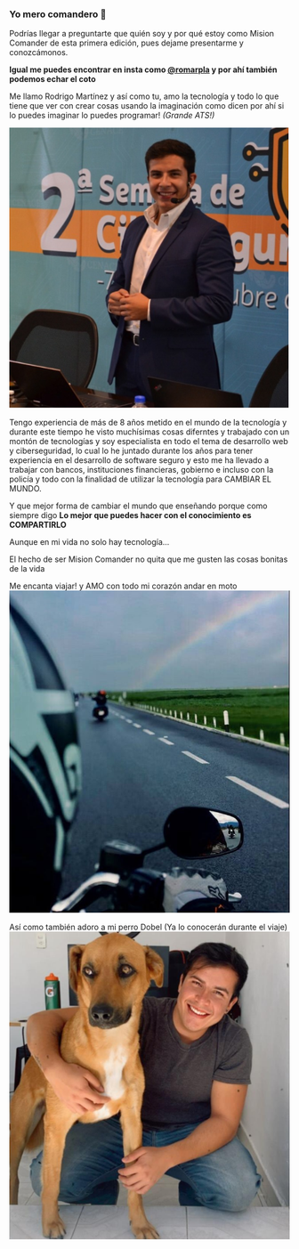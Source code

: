 ### Yo mero comandero 👋

Podrías llegar a preguntarte que quién soy y por qué estoy como Mision Comander de esta primera edición, pues dejame presentarme y conozcámonos.

**Igual me puedes encontrar en insta como [@romarpla](https://www.instagram.com/romarpla/?hl=en) y por ahí también podemos echar el coto**

Me llamo Rodrigo Martínez y así como tu, amo la tecnología y todo lo que tiene que ver con crear cosas usando la imaginación como dicen por ahí si lo puedes imaginar lo puedes programar! *(Grande ATS!)*

![RM](./images/perfilRodrigo.PNG)

Tengo experiencia de más de 8 años metido en el mundo de la tecnología y durante este tiempo he visto muchísimas cosas diferntes y trabajado con un montón de tecnologías y soy especialista en todo el tema de desarrollo web y ciberseguridad, lo cual lo he juntado durante los años para tener experiencia en el desarrollo de software seguro y esto me ha llevado a trabajar con bancos, instituciones financieras, gobierno e incluso con la policía y todo con la finalidad de utilizar la tecnología para CAMBIAR EL MUNDO.

Y que mejor forma de cambiar el mundo que enseñando porque como siempre digo **Lo mejor que puedes hacer con el conocimiento es COMPARTIRLO**

Aunque en mi vida no solo hay tecnología...

El hecho de ser Mision Comander no quita que me gusten las cosas bonitas de la vida

Me encanta viajar! y AMO con todo mi corazón andar en moto
![Moto](./images/moto.png)

Así como también adoro a mi perro Dobel (Ya lo conocerán durante el viaje)
![dobel](./images/dobel.png)

<!--
**romarpla/romarpla** is a ✨ _special_ ✨ repository because its `README.md` (this file) appears on your GitHub profile.

Here are some ideas to get you started:

- 🔭 I’m currently working on ...
- 🌱 I’m currently learning ...
- 👯 I’m looking to collaborate on ...
- 🤔 I’m looking for help with ...
- 💬 Ask me about ...
- 📫 How to reach me: ...
- 😄 Pronouns: ...
- ⚡ Fun fact: ...
-->
